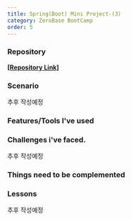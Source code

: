 ```yaml
---
title: Spring(Boot) Mini Project-(3)
category: ZeroBase BootCamp
order: 5
---
```

### Repository

[**[Repository Link]**](https://github.com/HyunsooZo/stockDividend.git)

### Scenario

추후 작성예정

### Features/Tools I've used

<div class="content-box">

</div>

### Challenges i've faced.

추후 작성예정

### Things need to be complemented

### Lessons

추후 작성예정
